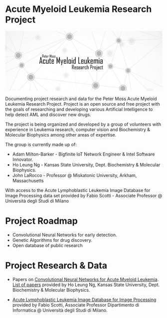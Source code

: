 # Acute Myeloid Leukemia Research Project

![Peter Moss Acute Myeloid Leukemia Research Project](Images/Banner-Social.jpg) 

Documenting project research and data for the Peter Moss Acute Myeloid Leukemia Research Project. Project is an open source and free project with the goals of researching and developing various Artificial Intelligence to help detect AML and discover new drugs.

The project is being organized and developed by a group of volunteers with experience in Leukemia research, computer vision and Biochemistry & Molecular Biophysics among other areas of expertise. 

The group is currently made up of:

- Adam Milton-Barker - Bigfinite IoT Network Engineer & Intel Software Innovator.
- Ho  Leung Ng - Kansas State University, Dept. Biochemistry & Molecular Biophysics.
- John LaRocco  -  Professor @ Miskatonic University, Arkham, Massachusetts 

With access to the Acute Lymphoblastic Leukemia Image Database for Image Processing data set provided by Fabio Scotti - Associate Professor @ Università degli Studi di Milano

# Project Roadmap

- Convolutional Neural Networks for early detection.
- Genetic Algorithms for drug discovery.
- Open database of public research

# Project Research & Data

- Papers on [Convolutional Neural Networks for Acute Myeloid Leukemia](https://github.com/AMLResearchProject/Research/blob/master/Papers/CNN-AML-Papers.md "Convolutional Neural Networks for Acute Myeloid Leukemia"). [List of papers](https://www.zotero.org/groups/2241402/acute_myeloid_leukemia "List of papers") provided by Ho Leung Ng, Kansas State University, Dept. Biochemistry & Molecular Biophysics.

- [Acute Lymphoblastic Leukemia Image Database for Image Processing](https://homes.di.unimi.it/scotti/all/ "Acute Lymphoblastic Leukemia Image Database for Image Processing") provided by Fabio Scotti, Associate Professor Dipartimento di Informatica @ Università degli Studi di Milano.